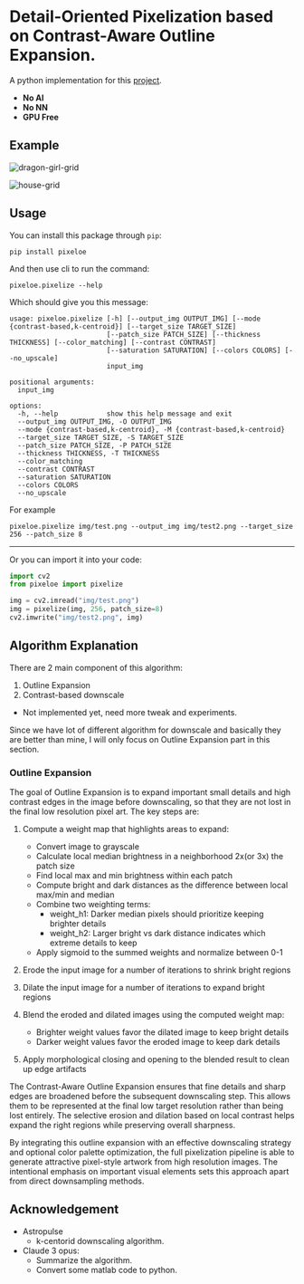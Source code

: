 # Detail-Oriented Pixelization based on Contrast-Aware Outline Expansion.

A python implementation for this [project](https://github.com/KohakuBlueleaf/PixelOE-matlab).

- **No AI**
- **No NN**
- **GPU Free**

## Example

![dragon-girl-grid](demo/dragon-girl-grid.png)

![house-grid](demo/house-grid.png)

## Usage

You can install this package through `pip`:

```
pip install pixeloe
```

And then use cli to run the command:
```
pixeloe.pixelize --help
```

Which should give you this message:
```
usage: pixeloe.pixelize [-h] [--output_img OUTPUT_IMG] [--mode {contrast-based,k-centroid}] [--target_size TARGET_SIZE]
                        [--patch_size PATCH_SIZE] [--thickness THICKNESS] [--color_matching] [--contrast CONTRAST]
                        [--saturation SATURATION] [--colors COLORS] [--no_upscale]
                        input_img

positional arguments:
  input_img

options:
  -h, --help            show this help message and exit
  --output_img OUTPUT_IMG, -O OUTPUT_IMG
  --mode {contrast-based,k-centroid}, -M {contrast-based,k-centroid}
  --target_size TARGET_SIZE, -S TARGET_SIZE
  --patch_size PATCH_SIZE, -P PATCH_SIZE
  --thickness THICKNESS, -T THICKNESS
  --color_matching
  --contrast CONTRAST
  --saturation SATURATION
  --colors COLORS
  --no_upscale
```

For example
```
pixeloe.pixelize img/test.png --output_img img/test2.png --target_size 256 --patch_size 8
```

---

Or you can import it into your code:

```python
import cv2
from pixeloe import pixelize

img = cv2.imread("img/test.png")
img = pixelize(img, 256, patch_size=8)
cv2.imwrite("img/test2.png", img)
```

## Algorithm Explanation
There are 2 main component of this algorithm:
1. Outline Expansion
2. Contrast-based downscale
  * Not implemented yet, need more tweak and experiments.

Since we have lot of different algorithm for downscale and basically they are better than mine, I will only focus on Outline Expansion part in this section.

### Outline Expansion

The goal of Outline Expansion is to expand important small details and high contrast edges in the image before downscaling, so that they are not lost in the final low resolution pixel art. The key steps are:

1. Compute a weight map that highlights areas to expand:
   - Convert image to grayscale
   - Calculate local median brightness in a neighborhood 2x(or 3x) the patch size
   - Find local max and min brightness within each patch 
   - Compute bright and dark distances as the difference between local max/min and median
   - Combine two weighting terms:
     - weight_h1: Darker median pixels should prioritize keeping brighter details
     - weight_h2: Larger bright vs dark distance indicates which extreme details to keep
   - Apply sigmoid to the summed weights and normalize between 0-1

2. Erode the input image for a number of iterations to shrink bright regions

3. Dilate the input image for a number of iterations to expand bright regions

4. Blend the eroded and dilated images using the computed weight map:
   - Brighter weight values favor the dilated image to keep bright details
   - Darker weight values favor the eroded image to keep dark details

5. Apply morphological closing and opening to the blended result to clean up edge artifacts

The Contrast-Aware Outline Expansion ensures that fine details and sharp edges are broadened before the subsequent downscaling step. This allows them to be represented at the final low target resolution rather than being lost entirely. The selective erosion and dilation based on local contrast helps expand the right regions while preserving overall sharpness.

By integrating this outline expansion with an effective downscaling strategy and optional color palette optimization, the full pixelization pipeline is able to generate attractive pixel-style artwork from high resolution images. The intentional emphasis on important visual elements sets this approach apart from direct downsampling methods.

## Acknowledgement
* Astropulse
  * k-centorid downscaling algorithm.
* Claude 3 opus: 
  * Summarize the algorithm.
  * Convert some matlab code to python.
